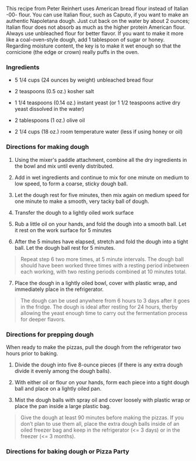 This recipe from Peter Reinhert uses American bread flour instead of Italian -00- flour. You can use Italian flour, such as Caputo, if you want to make an authentic Napoletana dough. Just cut back on the water by about 2 ounces; Italian flour does not absorb as much as the higher protein American flour. Always use unbleached flour for better flavor. If you want to make it more like a coal-oven-style dough, add 1 tablespoon of sugar or honey. Regarding moisture content, the key is to make it wet enough so that the cornicione (the edge or crown) really puffs in the oven.

### Ingredients

*	5 1/4 cups (24 ounces by weight) unbleached bread flour

*	2 teaspoons (0.5 oz.) kosher salt

*	1 1/4 teaspoons (0.14 oz.) instant yeast (or 1 1/2 teaspoons active dry yeast dissolved in the water)

*	2 tablespoons (1 oz.) olive oil

*	2 1/4 cups (18 oz.) room temperature water (less if using honey or oil)


### Directions for making dough

1)	Using the mixer's paddle attachment, combine all the dry ingredients in the bowl and mix until evenly distributed.

2)	Add in wet ingredients and continue to mix for one minute on medium to low speed, to form a coarse, sticky dough ball.

3)	Let the dough rest for five minutes, then mix again on medium speed for one minute to make a smooth, very tacky ball of dough.

4)	Transfer the dough to a lightly oiled work surface

5)	Rub a little oil on your hands, and fold the dough into a smooth ball. Let it rest on the work surface for 5 minutes 

6)	After the 5 minutes have elapsed, stretch and fold the dough into a tight ball. Let the dough ball rest for 5 minutes. 

> Repeat step 6 two more times, at 5 minute intervals. 
> The dough ball should have been worked three times with a resting period inbetween each working, with two resting periods combined at 10 minutes total.

7) Place the dough in a lightly oiled bowl, cover with plastic wrap, and immediately place in the refrigerator. 

> The dough can be used anywhere from 6 hours to 3 days after it goes in the fridge. The dough is ideal after resting for 24 hours, therby allowing the yeast enough time to carry out the fermentation process for deeper flavors.


### Directions for prepping dough

When ready to make the pizzas, pull the dough from the refrigerator two hours prior to baking. 

1)	Divide the dough into five 8-ounce pieces (if there is any extra dough divide it evenly among the dough balls). 

2)	With either oil or flour on your hands, form each piece into a tight dough ball and place on a lightly oiled pan. 

3)	Mist the dough balls with spray oil and cover loosely with plastic wrap or place the pan inside a large plastic bag. 

> Give the dough at least 90 minutes before making the pizzas. 
> If you don’t plan to use them all, place the extra dough balls inside of an oiled freezer bag and keep in the refrigerator (<= 3 days) or in the freezer (<= 3 months).

###	Directions for baking dough or Pizza Party

